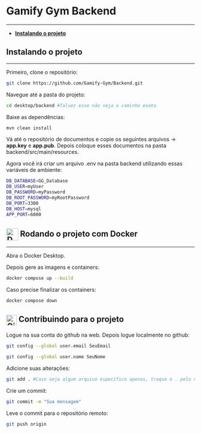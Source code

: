 # Gamify Gym Backend
***

- [**Instalando o projeto**]()

## Instalando o projeto
*** 
Primeiro, clone o repositório:
```bash
git clone https://github.com/Gamify-Gym/Backend.git
```

Navegue até a pasta do projeto:
```bash
cd desktop/backend #Talvez esse não seja o caminho exato
```

Baixe as dependências:
```bash
mvn clean install
```

Vá até o repositório de documentos e copie os seguintes arquivos -> **app.key** e **app.pub**. Depois coloque esses documentos na pasta backend/src/main/resources.

Agora você irá criar um arquivo .env na pasta backend utilizando essas variáveis de ambiente: 

```bash
DB_DATABASE=GG_Database
DB_USER=myUser
DB_PASSWORD=myPassword
DB_ROOT_PASSWORD=myRootPassword
DB_PORT=3300
DB_HOST=mysql
APP_PORT=6000
```

## <img src="https://devicon-website.vercel.app/api/docker/original.svg" alt="Docker" width="32" style="vertical-align:middle;"/> Rodando o projeto com Docker
*** 

Abra o Docker Desktop.

Depois gere as imagens e containers:
```bash
docker compose up --build
```

Caso precise finalizar os containers:
```bash
docker compose down
```

## <img src="https://devicon-website.vercel.app/api/git/original.svg" alt="Git" width="28" style="vertical-align:middle;"/> Contribuindo para o projeto
Logue na sua conta do github na web. 
Depois logue localmente no github: 
```bash
git config --global user.email SeuEmail

git config --global user.name SeuNome
```

Adicione suas alterações:
```bash
git add . #Caso seja algum arquivo específico apenas, troque o . pelo nome do arquivo
```

Crie um commit:
```bash
git commit -m "Sua mensagem"
```

Leve o commit para o repositório remoto:
```bash
git push origin
```
